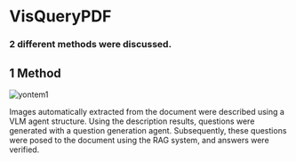 # VisQueryPDF
### 2 different methods were discussed.
## 1 Method 

![yontem1](https://github.com/oztrkoguz/VisQueryPDF/assets/101019436/65b62ab9-c98a-44db-bee1-abd71e6d0714)

Images automatically extracted from the document were described using a VLM agent structure. Using the description results, questions were generated with a question generation agent. Subsequently, these questions were posed to the document using the RAG system, and answers were verified.
